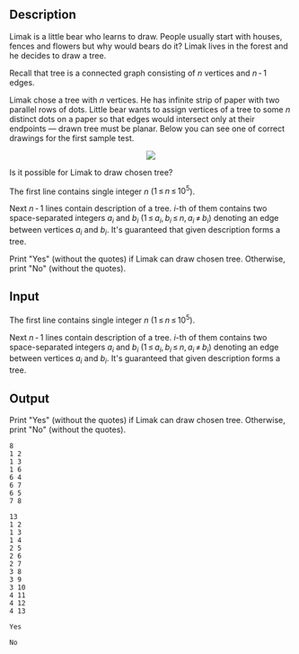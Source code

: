 ## Description

<div><p>Limak is a little bear who learns to draw. People usually start with houses, fences and flowers but why would bears do it? Limak lives in the forest and he decides to draw a tree.</p><p>Recall that <span class="tex-font-style-it">tree</span> is a connected graph consisting of <span class="tex-span"><i>n</i></span> vertices and <span class="tex-span"><i>n</i> - 1</span> edges.</p><p>Limak chose a tree with <span class="tex-span"><i>n</i></span> vertices. He has infinite strip of paper with two parallel rows of dots. Little bear wants to assign vertices of a tree to some <span class="tex-span"><i>n</i></span> distinct dots on a paper so that edges would intersect only at their endpoints — drawn tree must be planar. Below you can see one of correct drawings for the first sample test.</p><center> <img class="tex-graphics" src="file://lGq3pb5c.png" style="max-width: 100.0%;max-height: 100.0%;"> </center><p>Is it possible for Limak to draw chosen tree?</p></div><div class="input-specification"><p>The first line contains single integer <span class="tex-span"><i>n</i></span> (<span class="tex-span">1 ≤ <i>n</i> ≤ 10<sup class="upper-index">5</sup></span>).</p><p>Next <span class="tex-span"><i>n</i> - 1</span> lines contain description of a tree. <span class="tex-span"><i>i</i></span>-th of them contains two space-separated integers <span class="tex-span"><i>a</i><sub class="lower-index"><i>i</i></sub></span> and <span class="tex-span"><i>b</i><sub class="lower-index"><i>i</i></sub></span> (<span class="tex-span">1 ≤ <i>a</i><sub class="lower-index"><i>i</i></sub>, <i>b</i><sub class="lower-index"><i>i</i></sub> ≤ <i>n</i>, <i>a</i><sub class="lower-index"><i>i</i></sub> ≠ <i>b</i><sub class="lower-index"><i>i</i></sub></span>) denoting an edge between vertices <span class="tex-span"><i>a</i><sub class="lower-index"><i>i</i></sub></span> and <span class="tex-span"><i>b</i><sub class="lower-index"><i>i</i></sub></span>. It's guaranteed that given description forms a tree.</p></div><div class="output-specification"><p>Print "<span class="tex-font-style-tt">Yes</span>" (without the quotes) if Limak can draw chosen tree. Otherwise, print "<span class="tex-font-style-tt">No</span>" (without the quotes).</p></div>

## Input

<p>The first line contains single integer <span class="tex-span"><i>n</i></span> (<span class="tex-span">1 ≤ <i>n</i> ≤ 10<sup class="upper-index">5</sup></span>).</p><p>Next <span class="tex-span"><i>n</i> - 1</span> lines contain description of a tree. <span class="tex-span"><i>i</i></span>-th of them contains two space-separated integers <span class="tex-span"><i>a</i><sub class="lower-index"><i>i</i></sub></span> and <span class="tex-span"><i>b</i><sub class="lower-index"><i>i</i></sub></span> (<span class="tex-span">1 ≤ <i>a</i><sub class="lower-index"><i>i</i></sub>, <i>b</i><sub class="lower-index"><i>i</i></sub> ≤ <i>n</i>, <i>a</i><sub class="lower-index"><i>i</i></sub> ≠ <i>b</i><sub class="lower-index"><i>i</i></sub></span>) denoting an edge between vertices <span class="tex-span"><i>a</i><sub class="lower-index"><i>i</i></sub></span> and <span class="tex-span"><i>b</i><sub class="lower-index"><i>i</i></sub></span>. It's guaranteed that given description forms a tree.</p>

## Output

<p>Print "<span class="tex-font-style-tt">Yes</span>" (without the quotes) if Limak can draw chosen tree. Otherwise, print "<span class="tex-font-style-tt">No</span>" (without the quotes).</p>





```input1
8
1 2
1 3
1 6
6 4
6 7
6 5
7 8

```




```input2
13
1 2
1 3
1 4
2 5
2 6
2 7
3 8
3 9
3 10
4 11
4 12
4 13

```




```output1
Yes

```




```output2
No

```


